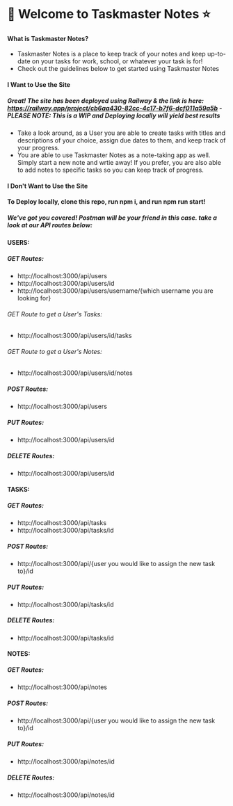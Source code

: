 # 📆 Welcome to Taskmaster Notes ⭐️

#### What is Taskmaster Notes? 
* Taskmaster Notes is a place to keep track of your notes and keep up-to-date on your tasks for work, school, or whatever your task is for!
* Check out the guidelines below to get started using Taskmaster Notes 

#### I Want to Use the Site
##### Great! The site has been deployed using Railway & the link is here: https://railway.app/project/cb6aa430-82cc-4c17-b7f6-dcf011a59a5b - PLEASE NOTE: This is a WIP and Deploying locally will yield best results
* Take a look around, as a User you are able to create tasks with titles and descriptions of your choice, assign due dates to them, and keep track of your progress.
* You are able to use Taskmaster Notes as a note-taking app as well. Simply start a new note and wrtie away! If you prefer, you are also able to add notes to specific tasks so you can keep track of progress. 

#### I Don't Want to Use the Site
#### To Deploy locally, clone this repo, run npm i, and run npm run start!
##### We've got you covered! Postman will be your friend in this case. take a look at our API routes below:
#### USERS:
##### GET Routes:
* http://localhost:3000/api/users
* http://localhost:3000/api/users/id
* http://localhost:3000/api/users/username/{which username you are looking for}
###### GET Route to get a User's Tasks:
* http://localhost:3000/api/users/id/tasks
###### GET Route to get a User's Notes:
* http://localhost:3000/api/users/id/notes
##### POST Routes:
* http://localhost:3000/api/users
##### PUT Routes:
* http://localhost:3000/api/users/id
##### DELETE Routes:
* http://localhost:3000/api/users/id
#### TASKS:
##### GET Routes:
* http://localhost:3000/api/tasks
* http://localhost:3000/api/tasks/id
##### POST Routes:
* http://localhost:3000/api/{user you would like to assign the new task to}/id
##### PUT Routes:
* http://localhost:3000/api/tasks/id
##### DELETE Routes:
* http://localhost:3000/api/tasks/id
#### NOTES:
##### GET Routes:
* http://localhost:3000/api/notes
##### POST Routes:
* http://localhost:3000/api/{user you would like to assign the new task to}/id
##### PUT Routes:
* http://localhost:3000/api/notes/id
##### DELETE Routes:
* http://localhost:3000/api/notes/id
